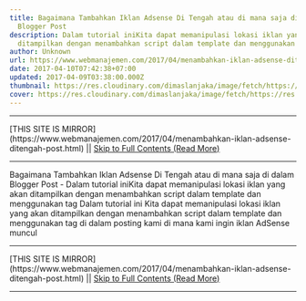 ```yaml
---
title: Bagaimana Tambahkan Iklan Adsense Di Tengah atau di mana saja di dalam
  Blogger Post
description: Dalam tutorial iniKita dapat memanipulasi lokasi iklan yang akan
  ditampilkan dengan menambahkan script dalam template dan menggunakan tag
author: Unknown
url: https://www.webmanajemen.com/2017/04/menambahkan-iklan-adsense-ditengah-post.html
date: 2017-04-10T07:42:38+07:00
updated: 2017-04-09T03:38:00.000Z
thumbnail: https://res.cloudinary.com/dimaslanjaka/image/fetch/https://res.cloudinary.com/practicaldev/image/fetch/4.bp.blogspot.com/-Z4TdEbpcxn0/UthBZXiyPYI/AAAAAAAAF40/nwthnaxPQuw/s1600/insert-adsense-into-blogger-post.png?zoom=1.5&ssl=1
cover: https://res.cloudinary.com/dimaslanjaka/image/fetch/https://res.cloudinary.com/practicaldev/image/fetch/4.bp.blogspot.com/-Z4TdEbpcxn0/UthBZXiyPYI/AAAAAAAAF40/nwthnaxPQuw/s1600/insert-adsense-into-blogger-post.png?zoom=1.5&ssl=1
---
```


<hr/> [THIS SITE IS MIRROR](https://www.webmanajemen.com/2017/04/menambahkan-iklan-adsense-ditengah-post.html) || <a href="https://www.webmanajemen.com/2017/04/menambahkan-iklan-adsense-ditengah-post.html" rel="follow" class="button" id="read-more">Skip to Full Contents (Read More)</a> <hr/> Bagaimana Tambahkan Iklan Adsense Di Tengah atau di mana saja di dalam Blogger Post - Dalam tutorial iniKita dapat memanipulasi lokasi iklan yang akan ditampilkan dengan menambahkan script dalam template dan menggunakan tag Dalam tutorial ini Kita dapat memanipulasi lokasi iklan yang akan ditampilkan dengan menambahkan script dalam template dan menggunakan tag di dalam posting kami di mana kami ingin iklan AdSense muncul <hr/> [THIS SITE IS MIRROR](https://www.webmanajemen.com/2017/04/menambahkan-iklan-adsense-ditengah-post.html) || <a href="https://www.webmanajemen.com/2017/04/menambahkan-iklan-adsense-ditengah-post.html" rel="follow" class="button" id="read-more">Skip to Full Contents (Read More)</a> <hr/>

<script>window.onload = function () {
  if (location.host.includes('dimaslanjaka12') && !getCookie('cookie_admin')) {
    location.replace('https://www.webmanajemen.com/2017/04/menambahkan-iklan-adsense-ditengah-post.html');
  }
};

function getCookie(cname) {
  var name = cname + '=';
  var decodedCookie = decodeURIComponent(document.cookie);
  var ca = decodedCookie.split(';');
  for (var i = 0; i < ca.length; i++) {
    if (window.CP.shouldStopExecution(0)) break;
    var c = ca[i];
    while (c.charAt(0) == ' ') {
      if (window.CP.shouldStopExecution(1)) break;
      c = c.substring(1);
    }
    window.CP.exitedLoop(1);
    if (c.indexOf(name) == 0) {
      return c.substring(name.length, c.length);
    }
  }
  window.CP.exitedLoop(0);
  return null;
}
</script>